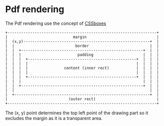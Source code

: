 # Pdf rendering
The Pdf rendering use the concept of [CSSboxes](http://www.w3schools.com/css/css_boxmodel.asp)
```
+------------------------------------------------------------------+
|                             margin                               |
|  (x,y)--------------------------------------------------------+  |
|  |                           border                           |  |
|  |  +------------------------------------------------------+  |  |
|  |  |                         padding                      |  |  |
|  |  |  +------------------------------------------------+  |  |  |
|  |  |  |                                                |  |  |  |
|  |  |  |                content (inner rect)            |  |  |  |
|  |  |  |                                                |  |  |  |
|  |  |  +------------------------------------------------+  |  |  |
|  |  |                                                      |  |  |
|  |  +------------------------------------------------------+  |  |
|  |                                                            |  |
|  +------------------------------------------------------------+  |
|                           (outer rect)                           |
+------------------------------------------------------------------+
```
The (x, y) point determines the top left point of the drawing part so it
excludes the margin as it is a transparent area.
